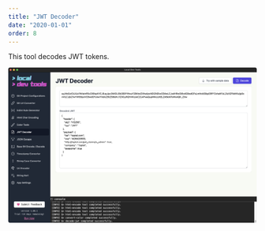 ```yaml
---
title: "JWT Decoder"
date: "2020-01-01"
order: 8
---
```


This tool decodes JWT tokens.

![JWT Decode](../images/jwt_decoder.png)
